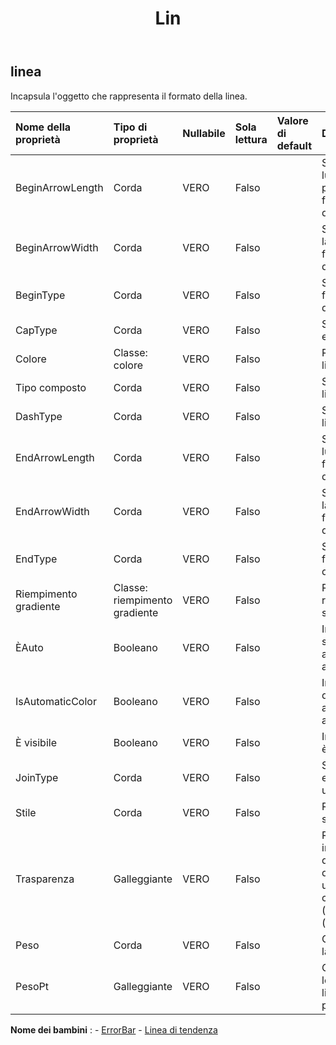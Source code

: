 ﻿---
title: Lin
second_title: Aspose.Cells Cloud Documen
type: docs
url: /it/specification/model/line/
description: "Aspose.Cells Specifica modello Cloud: Linea. Gestisci facilmente Excel e altri fogli di calcolo con funzionalità come apertura, generazione, modifica, divisione, unione, confronto e conversione"
weight: 50
---
## **linea**

 Incapsula l'oggetto che rappresenta il formato della linea.

| Nome della proprietà| Tipo di proprietà| Nullabile| Sola lettura| Valore di default| Descrizione|
|:- |:- |:- |:- |:- |:- |
| BeginArrowLength| Corda| VERO| Falso|| Specifica la lunghezza della punta della freccia per l'inizio di una linea.|
| BeginArrowWidth| Corda| VERO| Falso|| Specifica la larghezza della freccia per l'inizio di una linea.|
| BeginType| Corda| VERO| Falso|| Specifica una freccia per l'inizio di una linea.|
| CapType| Corda| VERO| Falso|| Specifica le estremità finali.|
| Colore| Classe: colore| VERO| Falso|| Rappresenta la linea.|
| Tipo composto| Corda| VERO| Falso|| Specifica il tipo di linea composta|
| DashType| Corda| VERO| Falso|| Specifica il tipo di linea tratteggiata|
| EndArrowLength| Corda| VERO| Falso|| Specifica la lunghezza della freccia per la fine di una linea.|
| EndArrowWidth| Corda| VERO| Falso|| Specifica la larghezza della freccia per la fine di una linea.|
| EndType| Corda| VERO| Falso|| Specifica una freccia per la fine di una linea.|
| Riempimento gradiente| Classe: riempimento gradiente| VERO| Falso|| Rappresenta il riempimento sfumato.|
| ÈAuto| Booleano| VERO| Falso|| Indica se questo stile di linea è assegnato automaticamente.|
| IsAutomaticColor| Booleano| VERO| Falso|| Indica se il colore della linea viene assegnato automaticamente.|
| È visibile| Booleano| VERO| Falso|| Indica se la linea è visibile.|
| JoinType| Corda| VERO| Falso||Specifica le estremità di unione.|
| Stile| Corda| VERO| Falso|| Rappresenta lo stile della linea.|
| Trasparenza| Galleggiante| VERO| Falso|| Restituisce o imposta il grado di trasparenza della linea come un valore compreso tra 0,0 (opaco) e 1,0 (chiaro).|
| Peso| Corda| VERO| Falso|| Ottiene o imposta la riga.|
| PesoPt| Galleggiante| VERO| Falso|| Ottiene o imposta lo spessore della linea in unità di punti.|

**Nome dei bambini** : 
	-  [ErrorBar](errorbar) 
	-  [Linea di tendenza](trendline) 
